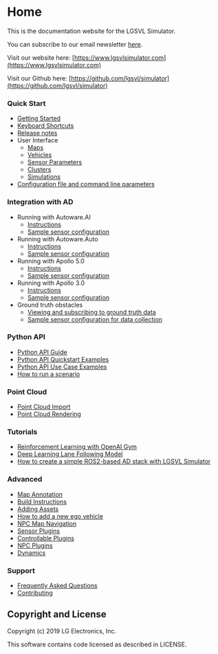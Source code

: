 # Home

This is the documentation website for the LGSVL Simulator.

You can subscribe to our email newsletter [here](http://eepurl.com/go_1w9).

Visit our website here: [https://www.lgsvlsimulator.com](https://www.lgsvlsimulator.com)

Visit our Github here: [https://github.com/lgsvl/simulator](https://github.com/lgsvl/simulator)

### Quick Start

* [Getting Started](getting-started.md)
* [Keyboard Shortcuts](keyboard-shortcuts.md)
* [Release notes](changelog.md)
* User Interface
	* [Maps](maps-tab.md)
	* [Vehicles](vehicles-tab.md)
	* [Sensor Parameters](sensor-json-options.md)
	* [Clusters](clusters-tab.md)
	* [Simulations](simulations-tab.md) 
* [Configuration file and command line parameters](config-and-cmd-line-params.md)

### Integration with AD

* Running with Autoware.AI
	* [Instructions](autoware-instructions.md)
	* [Sample sensor configuration](autoware-json-example.md)
* Running with Autoware.Auto
	* [Instructions](autoware-auto-instructions.md)
	* [Sample sensor configuration](autoware-auto-json-example.md)
* Running with Apollo 5.0
	* [Instructions](apollo5-0-instructions.md)
	* [Sample sensor configuration](apollo5-0-json-example.md)
* Running with Apollo 3.0
	* [Instructions](apollo-instructions.md)
	* [Sample sensor configuration](apollo-json-example.md)
* Ground truth obstacles
	* [Viewing and subscribing to ground truth data](perception-ground-truth.md)
	* [Sample sensor configuration for data collection](ground-truth-json-example.md)

### Python API

* [Python API Guide](python-api.md)
* [Python API Quickstart Examples](api-quickstart-descriptions.md)
* [Python API Use Case Examples](api-example-descriptions.md)
* [How to run a scenario](api-how-to-run-scenario.md)

### Point Cloud

* [Point Cloud Import](pointcloud-import.md)
* [Point Cloud Rendering](pointcloud-rendering.md)

### Tutorials

* [Reinforcement Learning with OpenAI Gym](openai-gym.md)
* [Deep Learning Lane Following Model](lane-following.md)
* [How to create a simple ROS2-based AD stack with LGSVL Simulator](create-ros2-ad-stack.md)


### Advanced
* [Map Annotation](map-annotation.md)
* [Build Instructions](build-instructions.md)
* [Adding Assets](assets.md)
* [How to add a new ego vehicle](add-new-ego-vehicle.md)
* [NPC Map Navigation](npc-map-navigation.md)
* [Sensor Plugins](sensor-plugins.md)
* [Controllable Plugins](controllable-plugins.md)
* [NPC Plugins](npc-plugins.md)
* [Dynamics](ego-vehicle-dynamics.md)

### Support

* [Frequently Asked Questions](faq.md)
* [Contributing](contributing.md)


## Copyright and License

Copyright (c) 2019 LG Electronics, Inc.

This software contains code licensed as described in LICENSE.
